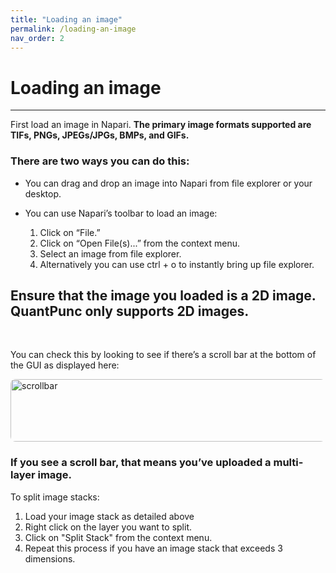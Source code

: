 ```yaml
---
title: "Loading an image"
permalink: /loading-an-image
nav_order: 2
---
```


# Loading an image
---

First load an image in Napari. **The primary image formats supported are TIFs, PNGs, JPEGs/JPGs, BMPs, and GIFs.**

### There are two ways you can do this:

* You can drag and drop an image into Napari from file explorer or your desktop. 

* You can use Napari’s toolbar to load an image:

  1. Click on “File.”
  2. Click on “Open File(s)...” from the context menu.
  3. Select an image from file explorer.
  4. Alternatively you can use ctrl + o to instantly bring up file explorer.

## **Ensure that the image you loaded is a 2D image. QuantPunc only supports 2D images.** 

<br>

You can check this by looking to see if there’s a scroll bar at the bottom of the GUI as displayed here:

<img 
src="{{ '/assets/images/scrollbar.png' | relative_url }}" 
alt="scrollbar"
height="100"
width="1000" 
style="border-radius: 8px; max-width: 100%;">

### If you see a scroll bar, that means you’ve uploaded a multi-layer image. 

To split image stacks:

1. Load your image stack as detailed above
2. Right click on the layer you want to split.
3. Click on "Split Stack" from the context menu.
4. Repeat this process if you have an image stack that exceeds 3 dimensions.
